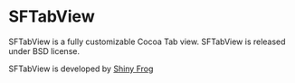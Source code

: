 # SFTabView
SFTabView is a fully customizable Cocoa Tab view. 
SFTabView is released under BSD license.

SFTabView is developed by [Shiny Frog](http://www.shinyfrog.net "Shiny Frog homepage.")



